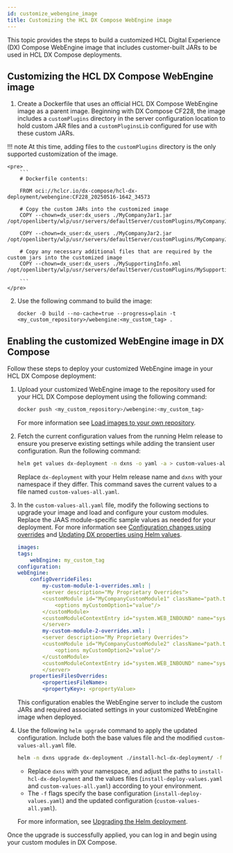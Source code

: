 ```yaml
---
id: customize_webengine_image
title: Customizing the HCL DX Compose WebEngine image
---
```


This topic provides the steps to build a customized HCL Digital Experience (DX) Compose WebEngine image that includes customer-built JARs to be used in HCL DX Compose deployments.

## Customizing the HCL DX Compose WebEngine image

1. Create a Dockerfile that uses an official HCL DX Compose WebEngine image as a parent image. Beginning with DX Compose CF228, the image includes a `customPlugins` directory in the server configuration location to hold custom JAR files and a `customPluginsLib` configured for use with these custom JARs.

!!! note
    At this time, adding files to the `customPlugins` directory is the only supported customization of the image.

    <pre>
        ```
        # Dockerfile contents:

        FROM oci://hclcr.io/dx-compose/hcl-dx-deployment/webengine:CF228_20250516-1642_34573

        # Copy the custom JARs into the customized image
        COPY --chown=dx_user:dx_users ./MyCompanyJar1.jar /opt/openliberty/wlp/usr/servers/defaultServer/customPlugins/MyCompanyJar1.jar

        COPY --chown=dx_user:dx_users ./MyCompanyJar2.jar /opt/openliberty/wlp/usr/servers/defaultServer/customPlugins/MyCompanyJar2.jar

        # Copy any necessary additional files that are required by the custom jars into the customized image
        COPY --chown=dx_user:dx_users ./MySupportingInfo.xml /opt/openliberty/wlp/usr/servers/defaultServer/customPlugins/MySupportingInfo.xml

        ```
    </pre>

2. Use the following command to build the image:

    ```
    docker -D build --no-cache=true --progress=plain -t <my_custom_repository>/webengine:<my_custom_tag> .
    ```

## Enabling the customized WebEngine image in DX Compose

Follow these steps to deploy your customized WebEngine image in your HCL DX Compose deployment:

1. Upload your customized WebEngine image to the repository used for your HCL DX Compose deployment using the following command:

    ```sh
    docker push <my_custom_repository>/webengine:<my_custom_tag>
    ```

    For more information see [Load images to your own repository](../../install/kubernetes_deployment/preparation/get_the_code/prepare_load_images.md#loading-images).

2. Fetch the current configuration values from the running Helm release to ensure you preserve existing settings while adding the transient user configuration. Run the following command:

    ```sh
    helm get values dx-deployment -n dxns -o yaml -a > custom-values-all.yaml
    ```

    Replace `dx-deployment` with your Helm release name and `dxns` with your namespace if they differ. This command saves the current values to a file named `custom-values-all.yaml`.

3. In the `custom-values-all.yaml` file, modify the following sections to upgrade your image and load and configure your custom modules. Replace the JAAS module-specific sample values as needed for your deployment. For more information see [Configuration changes using overrides](configuration_changes_using_overrides.md) and [Updating DX properties using Helm values](./update_properties_with_helm.md).

    ```yaml
    images:
    tags:
        webEngine: my_custom_tag
    configuration:
    webEngine:
        configOverrideFiles:
            my-custom-module-1-overrides.xml: |
            <server description="My Proprietary Overrides">
            <customModule id="MyCompanyCustomModule1" className="path.to.your.main.class.in.module.jar.ClassName" controlFlag="REQUIRED" libraryRef="customPluginsLib">
                <options myCustomOption1="value"/>
            </customModule>
            <customModuleContextEntry id="system.WEB_INBOUND" name="system.WEB_INBOUND" loginModuleRef="MyCompanyCustomModule1, hashtable" />
            </server>
            my-custom-module-2-overrides.xml: |
            <server description="My Proprietary Overrides">
            <customModule id="MyCompanyCustomModule2" className="path.to.your.main.class.in.module.jar.ClassName" controlFlag="REQUIRED" libraryRef="customPluginsLib">
                <options myCustomOption2="value"/>
            </customModule>
            <customModuleContextEntry id="system.WEB_INBOUND" name="system.WEB_INBOUND" loginModuleRef="MyCompanyCustomModule2, hashtable" />
            </server>
        propertiesFilesOverrides:
            <propertiesFileName>:
            <propertyKey>: <propertyValue>
    ```

    This configuration enables the WebEngine server to include the custom JARs and required associated settings in your customized WebEngine image when deployed.

4. Use the following `helm upgrade` command to apply the updated configuration. Include both the base values file and the modified `custom-values-all.yaml` file.

    ```sh
    helm -n dxns upgrade dx-deployment ./install-hcl-dx-deployment/ -f install-deploy-values.yaml -f custom-values-all.yaml
    ```

    - Replace `dxns` with your namespace, and adjust the paths to `install-hcl-dx-deployment` and the values files (`install-deploy-values.yaml` and `custom-values-all.yaml`) according to your environment.
    - The `-f` flags specify the base configuration (`install-deploy-values.yaml`) and the updated configuration (`custom-values-all.yaml`).

    For more information, see [Upgrading the Helm deployment](../working_with_compose/helm_upgrade_values.md).

Once the upgrade is successfully applied, you can log in and begin using your custom modules in DX Compose.
